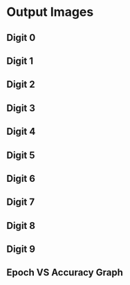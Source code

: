 # __Output Images__

## Digit 0

## Digit 1

## Digit 2

## Digit 3

## Digit 4

## Digit 5

## Digit 6

## Digit 7

## Digit 8

## Digit 9

## Epoch VS Accuracy Graph
